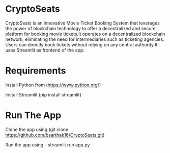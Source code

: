 # CryptoSeats
CryptoSeats is an innovative Movie Ticket Booking System that leverages the power of blockchain technology to offer a decentralized and secure platform for booking movie tickets.It operates on a decentralized blockchain network, eliminating the need for intermediaries such as ticketing agencies. Users can directly book tickets without relying on any central authority.It uses Streamlit as frontend of the app.

# Requirements

Install Python from (https://www.python.org/)

Install Streamlit (pip install streamlit)

# Run The App
Clone the app using (git clone https://github.com/bsarthak16/CryptoSeats.git)

Run the app using - streamlit run app.py



